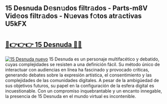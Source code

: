 ## 15 Desnuda D𝚎sn𝚞dos filtr𝚊dos - Parts-m8V Vid𝚎os filtr𝚊dos - N𝚞evas f𝚘tos atr𝚊ctivas U5kFX

# <h2><a href="http://mb0ef0.tromn.icu/?c=15+Desnuda">🔗👉👉👉 15 Desnuda 🔗🔗</a></h2>

[![15 Desnuda nuevo](https://i.imgur.com/pEAQMta.gif)](http://mb0ef0.tromn.icu/?c=15+Desnuda)
15 Desnuda es un personaje multifacético y debatido, cuyas complejidades se resisten a una definición fácil.  Su método único de interactuar con audiencias en línea ha fascinado y provocado críticas, generando debates sobre la expresión artística, el consentimiento y las complejidades de las comunidades digitales. A pesar de la ambigüedad de sus objetivos futuros, su papel en la configuración de la esfera digital es incuestionable. Con un compromiso inquebrantable y un encanto innegable, la presencia de 15 Desnuda en el mundo virtual es incontenible.
